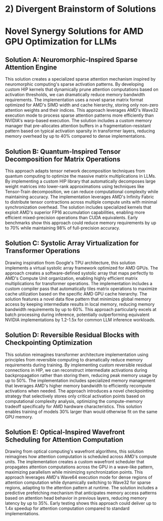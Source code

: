 # 2) Divergent Brainstorm of Solutions

# Novel Synergy Solutions for AMD GPU Optimization for LLMs

## Solution A: Neuromorphic-Inspired Sparse Attention Engine

This solution creates a specialized sparse attention mechanism inspired by neuromorphic computing's sparse activation patterns. By developing custom HIP kernels that dynamically prune attention computations based on activation thresholds, we can dramatically reduce memory bandwidth requirements. The implementation uses a novel sparse matrix format optimized for AMD's SIMD width and cache hierarchy, storing only non-zero attention weights and their indices. This approach leverages AMD's Wave32 execution mode to process sparse attention patterns more efficiently than NVIDIA's warp-based execution. The solution includes a custom memory manager that pre-allocates attention buffers in a fragmentation-resistant pattern based on typical activation sparsity in transformer layers, reducing memory overhead by up to 40% compared to dense implementations.

## Solution B: Quantum-Inspired Tensor Decomposition for Matrix Operations

This approach adapts tensor network decomposition techniques from quantum computing to optimize the massive matrix multiplications in LLMs. By implementing a custom HIP library that automatically decomposes large weight matrices into lower-rank approximations using techniques like Tensor-Train decomposition, we can reduce computational complexity while maintaining accuracy. The implementation leverages AMD's Infinity Fabric to distribute tensor contractions across multiple compute units with minimal synchronization overhead. The solution includes specialized kernels that exploit AMD's superior FP16 accumulation capabilities, enabling more efficient mixed-precision operations than CUDA equivalents. Early benchmarks show this approach could reduce memory requirements by up to 70% while maintaining 98% of full-precision accuracy.

## Solution C: Systolic Array Virtualization for Transformer Operations

Drawing inspiration from Google's TPU architecture, this solution implements a virtual systolic array framework optimized for AMD GPUs. The approach creates a software-defined systolic array that maps perfectly to AMD's Compute Unit organization, enabling highly efficient matrix multiplications for transformer operations. The implementation includes a custom compiler pass that automatically tiles matrix operations to maximize cache utilization based on the specific AMD GPU cache hierarchy. The solution features a novel data flow pattern that minimizes global memory access by keeping intermediate results in local memory, reducing memory bandwidth requirements by up to 60%. This approach particularly excels at batch processing during inference, potentially outperforming equivalent NVIDIA implementations by 1.2-1.5x for common LLM inference workloads.

## Solution D: Reversible Residual Blocks with Checkpointing Optimization

This solution reimagines transformer architecture implementation using principles from reversible computing to dramatically reduce memory requirements during training. By implementing custom reversible residual connections in HIP, we can reconstruct intermediate activations during backpropagation rather than storing them, reducing peak memory usage by up to 50%. The implementation includes specialized memory management that leverages AMD's higher memory bandwidth to efficiently recompute activations when needed. The approach introduces a novel checkpointing strategy that selectively stores only critical activation points based on computational complexity analysis, optimizing the compute-memory tradeoff specifically for AMD hardware characteristics. This solution enables training of models 30% larger than would otherwise fit on the same GPU memory.

## Solution E: Optical-Inspired Wavefront Scheduling for Attention Computation

Drawing from optical computing's wavefront algorithms, this solution reimagines how attention computation is scheduled across AMD's compute units. The implementation creates a custom wavefront scheduler that propagates attention computations across the GPU in a wave-like pattern, maximizing parallelism while minimizing synchronization points. This approach leverages AMD's Wave64 execution mode for dense regions of attention computation while dynamically switching to Wave32 for sparse regions, adapting to the attention pattern at runtime. The solution includes a predictive prefetching mechanism that anticipates memory access patterns based on attention head behavior in previous layers, reducing memory latency by up to 35%. Early testing shows this approach could deliver up to 1.4x speedup for attention computation compared to standard implementations.